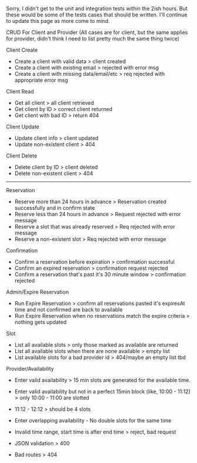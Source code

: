 Sorry, I didn't get to the unit and integration tests within the 2ish hours.
But these would be some of the tests cases that should be written. I'll continue to update this page as more come to mind.

CRUD For Client and Provider (All cases are for client, but the same applies for provider, didn't think I need to list pretty much the same thing twice)

Client Create
- Create a client with valid data > client created
- Create a client with existing email > rejected with error msg
- Create a client with missing data/email/etc > req rejected with appropriate error msg

Client Read
- Get all client > all client retrieved
- Get client by ID > correct client returned 
- Get client with bad ID > return 404

Client Update
- Update client info > client updated
- Update non-existent client > 404

Client Delete
- Delete client by ID > client deleted
- Delete non-existent client > 404

-------
Reservation
- Reserve more than 24 hours in advance > Reservation created successfully and in confirm state
- Reserve less than 24 hours in advance > Request rejected with error message
- Reserve a slot that was already reserved > Req rejected with error message
- Reserve a non-existent slot > Req rejected with error message

Confirmation
- Confirm a reservation before expiration > confirmation successful
- Confirm an expired reservation > confirmation request rejected
- Confirm a reservation that's past it's 30 minute window > confirmation rejected

Admin/Expire Reservation
- Run Expire Reservation > confirm all reservations pasted it's expiresAt time and not confirmed are back to available
- Run Expire Reservation when no reservations match the expire criteria > nothing gets updated

Slot
- List all available slots > only those marked as available are returned
- List all available slots when there are none available > empty list
- List available slots for a bad provider id > 404/maybe an empty list tbd

Provider/Availability 
- Enter valid availability > 15 min slots are generated for the available time.
- Enter valid availability but not in a perfect 15min block (like, 10:00 - 11:12) > only 10:00 - 11:00 are slotted
- 11:12 - 12:12 > should be 4 slots
- Enter overlapping availability - No double slots for the same time
- Invalid time range, start time is after end time > reject, bad request

- JSON validation > 400
- Bad routes > 404



